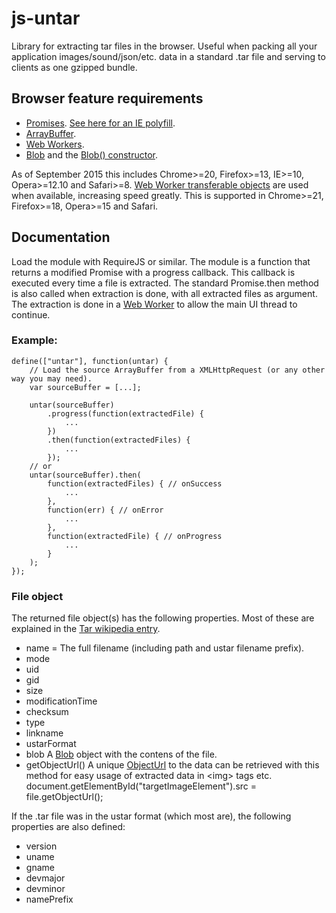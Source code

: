 # js-untar
Library for extracting tar files in the browser. 
Useful when packing all your application images/sound/json/etc. data in a standard .tar file and serving to clients as one gzipped bundle.

## Browser feature requirements
* [Promises](https://developer.mozilla.org/en-US/docs/Web/JavaScript/Reference/Global_Objects/Promise). [See here for an IE polyfill](https://developer.mozilla.org/en-US/docs/Web/JavaScript/Reference/Global_Objects/Promise).
* [ArrayBuffer](https://developer.mozilla.org/en-US/docs/Web/JavaScript/Reference/Global_Objects/ArrayBuffer).
* [Web Workers](https://developer.mozilla.org/en-US/docs/Web/API/Web_Workers_API).
* [Blob](https://developer.mozilla.org/en-US/docs/Web/API/Blob) and the [Blob() constructor](https://developer.mozilla.org/en-US/docs/Web/API/Blob/Blob).

As of September 2015 this includes Chrome>=20, Firefox>=13, IE>=10, Opera>=12.10 and Safari>=8. 
[Web Worker transferable objects](https://developer.mozilla.org/en-US/docs/Web/API/Worker/postMessage) are used when available, increasing speed greatly. This is supported in Chrome>=21, Firefox>=18, Opera>=15 and Safari.

## Documentation
Load the module with RequireJS or similar. The module is a function that returns a modified Promise with a progress callback. 
This callback is executed every time a file is extracted. 
The standard Promise.then method is also called when extraction is done, with all extracted files as argument. 
The extraction is done in a [Web Worker](https://developer.mozilla.org/en-US/docs/Web/API/Web_Workers_API) to allow the main UI thread to continue.

### Example:

	define(["untar"], function(untar) {
		// Load the source ArrayBuffer from a XMLHttpRequest (or any other way you may need).
		var sourceBuffer = [...];
		
		untar(sourceBuffer)
			.progress(function(extractedFile) {
				...
			})
			.then(function(extractedFiles) {
				...
			});
		// or
		untar(sourceBuffer).then(
			function(extractedFiles) { // onSuccess
				...
			},
			function(err) { // onError
				...
			},
			function(extractedFile) { // onProgress
				...
			}
		);
	});

### File object
The returned file object(s) has the following properties. Most of these are explained in the [Tar wikipedia entry](https://en.wikipedia.org/wiki/Tar_(computing)#File_format).

* name = The full filename (including path and ustar filename prefix).
* mode
* uid
* gid
* size
* modificationTime
* checksum
* type
* linkname
* ustarFormat
* blob A [Blob](https://developer.mozilla.org/en-US/docs/Web/API/Blob) object with the contens of the file.
* getObjectUrl() 
  A unique [ObjectUrl](https://developer.mozilla.org/en-US/docs/Web/API/URL/createObjectURL) to the data can be retrieved with this method for easy usage of extracted data in &lt;img&gt; tags etc.
  		document.getElementById("targetImageElement").src = file.getObjectUrl();

If the .tar file was in the ustar format (which most are), the following properties are also defined:

* version
* uname
* gname
* devmajor
* devminor
* namePrefix

